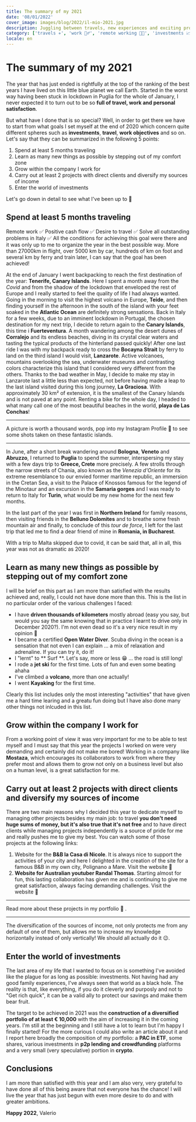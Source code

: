 ```yaml
---
title: The summary of my 2021
date: '08/01/2022'
cover_image: images/blog/2022/il-mio-2021.jpg
description: Juggling between travels, new experiences and exciting projects
category: ['travels ✈️', 'work 🤵‍♂️', 'remote working 👨‍💻', 'investments 📈']
locale: en
---
```


# The summary of my 2021

The year that has just ended is rightfully at the top of the ranking of the best years I have lived on this little blue planet we call Earth. Started in the worst way having been stuck in lockdown in Puglia for the whole of January, I never expected it to turn out to be so **full of travel, work and personal satisfaction**.

But what have I done that is so special? Well, in order to get there we have to start from what goals I set myself at the end of 2020 which concern quite different spheres such as **investments**, **travel**, **work objectives** and so on. Let's say that they can be summarized in the following 5 points:

1. Spend at least 5 months traveling
2. Learn as many new things as possible by stepping out of my comfort zone
3. Grow within the company I work for
4. Carry out at least 2 projects with direct clients and diversify my sources of income
5. Enter the world of investments

Let's go down in detail to see what I've been up to 🧐

## Spend at least 5 months traveling

Remote work ✅ Positive cash flow ✅ Desire to travel ✅ Solve all outstanding problems in Italy ✅
All the conditions for achieving this goal were there and it was only up to me to organize the year in the best possible way.
More than 27000km in flight, over 5000 km by car, hundreds of km on foot and several km by ferry and train later, I can say that the goal has been achieved!

At the end of January I went backpacking to reach the first destination of the year: **Tenerife, Canary Islands**. Here I spent a month away from the _Covid_ and from the shadow of the lockdown that enveloped the rest of Europe and I really started to feel the quality of life I had always wanted. Going in the morning to visit the highest volcano in Europe, **Teide**, and then finding yourself in the afternoon in the south of the island with your feet soaked in the **Atlantic Ocean** are definitely strong sensations.
Back in Italy for a few weeks, due to an imminent lockdown in Portugal, the chosen destination for my next trip, I decide to return again to the **Canary Islands**, this time i **Fuerteventura**. A month wandering among the desert dunes of **Corralejo** and its endless beaches, diving in its crystal clear waters and tasting the typical products of the hinterland passed quickly! After one last ride I was with my backpack ready to cross the **Bocayna Strait** by ferry to land on the third island I would visit, **Lanzarote**. Active volcanoes, mountains overlooking the sea, underwater museums and contrasting colors characterize this island that I considered very different from the others. Thanks to the bad weather in May, I decide to make my stay in Lanzarote last a little less than expected, not before having made a leap to the last island visited during this long journey, **La Graciosa**. With approximately 30 km² of extension, it is the smallest of the Canary Islands and is not paved at any point. Renting a bike for the whole day, I headed to what many call one of the most beautiful beaches in the world, **playa de Las Conchas**!

<hr/>

A picture is worth a thousand words, pop into my <Link href = "https://www.instagram.com/the_wanderer_developer/" title = "Instagram The Wanderer Developer">Instagram Profile 🔗 </Link> to see some shots taken on these fantastic islands.

<hr/>

In June, after a short break wandering around **Bologna**, **Veneto** and **Abruzzo**, I returned to **Puglia** to spend the summer, interspersing my stay with a few days trip to **Greece, Crete** more precisely. A few strolls through the narrow streets of Chania, also known as the _Venezia d'Oriente_ for its extreme resemblance to our envied former maritime republic, an immersion in the Cretan Sea, a visit to the Palace of Knossos famous for the legend of the Minotaur and an excursion in the **Samaria gorges** and I was ready to return to Italy for **Turin**, what would be my new home for the next few months.

In the last part of the year I was first in **Northern Ireland** for family reasons, then visiting friends in the **Belluno Dolomites** and to breathe some fresh mountain air and finally, to conclude of this _tour de force_, I left for the last trip that led me to find a dear friend of mine in **Romania, in Bucharest**.

With a trip to Malta skipped due to covid, it can be said that, all in all, this year was not as dramatic as 2020!

## Learn as many new things as possible by stepping out of my comfort zone

I will be brief on this part as I am more than satisfied with the results achieved and, really, I could not have done more than this. This is the list in no particular order of the various challenges I faced:

- I have **driven thousands of kilometers** mostly abroad (easy you say, but would you say the same knowing that in practice I learnt to drive only in December 2020?). I'm not even dead so it's a very nice result in my opinion 🤣
- I became a certified **Open Water Diver**. Scuba diving in the ocean is a sensation that not even I can explain ... a mix of relaxation and adrenaline. If you can try it, do it!
- I "lernt" to ** Surf **. Let's say, more or less 😁 ... the road is still long!
- I rode a **jet ski** for the first time. Lots of fun and even some beating ahaha
- I've climbed a **volcano**, more than one actually!
- I went **Kayaking** for the first time.

Clearly this list includes only the most interesting "activities" that have given me a hard time learing and a greatu fun doing but I have also done many other things not inlcuded in this list.

## Grow within the company I work for

From a working point of view it was very important for me to be able to test myself and I must say that this year the projects I worked on were very demanding and certainly did not make me bored!
Working in a company like **Mostaza**, which encourages its collaborators to work from where they prefer most and allows them to grow not only on a business level but also on a human level, is a great satisfaction for me.

## Carry out at least 2 projects with direct clients and diversify my sources of income

There are two main reasons why I decided this year to dedicate myself to managing other projects besides my main job: to travel **you don't need huge sums of money, but it's also true that it's not free** and to have direct clients while managing projects independently is a source of pride for me and really pushes me to give my best. You can watch some of those projects at the following links:

1. Website for the **B&B la Casa di Nicole**. It is always nice to support the activities of your city and here I delighted in the creation of the site for a famous B&B in my own city, Polignano a Mare. <Link href = "https://www.lacasadinicole.com/" title = "B&B la Casa di Nicole"> Visit the website 🔗 </Link>
2. **Website for Australian youtuber Randal Thomas**. Starting almost for fun, this lasting collaboration has given me and is continuing to give me great satisfaction, always facing demanding challenges. <Link href = "https://randy.gg/" title = "Website randy.gg"> Visit the website 🔗 </Link>

<hr/>

Read more about these projects <Link href = "https://www.thewandererdeveloper.com/en#Portfolio" title = "Portfolio The Wanderer Developer">in my portfolio 🔗 </Link>.

<hr />

The diversification of the sources of income, not only protects me from any default of one of them, but allows me to increase my knowledge horizontally instead of only vertically! We should all actually do it 😉.

## Enter the world of investments

The last area of my life that I wanted to focus on is something I've avoided like the plague for as long as possible: investments. Not having had any good family experiences, I've always seen that world as a black hole. The reality is that, like everything, if you do it cleverly and purposly and not to "Get rich quick", it can be a valid ally to protect our savings and make them bear fruit.

The target to be achieved in 2021 was the **construction of a diversified portfolio of at least € 10,000** with the aim of increasing it in the coming years. I'm still at the beginning and I still have a lot to learn but I'm happy I finally started!
For the more curious I could also write an article about it and I report here broadly the composition of my portfolio: a **PAC in ETF**, some shares, various investments in **p2p lending and crowdfunding** platforms and a very small (very speculative) portion in **crypto**.

## Conclusions

I am more than satisfied with this year and I am also very, very grateful to have done all of this being aware that not everyone has the chance!
I will live the year that has just begun with even more desire to do and with greater ambitions.

**Happy 2022**,
Valerio
